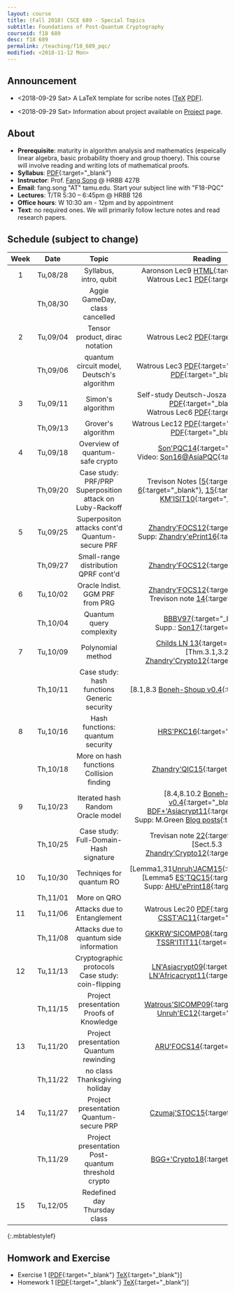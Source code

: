 ```yaml
---
layout: course
title: (Fall 2018) CSCE 689 - Special Topics 
subtitle: Foundations of Post-Quantum Cryptography
courseid: f18 689
desc: f18 689
permalink: /teaching/f18_689_pqc/
modified: <2018-11-12 Mon>
---
```


## Announcement
*  <2018-09-29 Sat> A LaTeX template for scribe notes
[[TeX]({{base}}/teaching/f18_689_pqc/f18_scribe.tex) [PDF]({{base}}/teaching/f18_689_pqc/f18_scribe.pdf)]. 

*  <2018-09-29 Sat> Information about project available on
[Project]({{base}}/teaching/f18_689_pqc/project/) page.

## About

*  **Prerequisite**: maturity in algorithm analysis and mathematics
   (espeically linear algebra, basic probability thoery and group
   thoery). This course will involve reading and writing lots of
   mathematical proofs. 
*  **Syllabus**:
   [PDF]({{base}}/teaching/f18_689_pqc/CSCE689_PQC_F18_syllabus.pdf){:target="_blank"} 
*  **Instructor**: Prof. [Fang Song]({{base}}/) @ HRBB 427B 
*  **Email**: fang.song "AT" tamu.edu. Start your subject line with "F18-PQC"
*  **Lectures**: T/TR 5:30 – 6:45pm @ HRBB 126
*  **Office hours**: W 10:30 am - 12pm and by appointment
*  **Text**: no required ones. We will primarily follow lecture notes
and read research papers. <!-- See the
**resource** [page]({{base}}/teaching/f18_689_pqc/resource/) for
useful materials. --> 


## Schedule (subject to change)

| Week | Date  | Topic | Reading |
|:-----:| :---------: |:----------:|:-----:|
|1| Tu,08/28  | Syllabus, intro, qubit |Aaronson Lec9 [HTML](http://www.scottaaronson.com/democritus/lec9.html){:target="_blank"} <br> Watrous Lec1 [PDF](https://cs.uwaterloo.ca/~watrous/CPSC519/LectureNotes/01.pdf){:target="_blank"} |
|| Th,08/30 | Aggie GameDay, class cancelled |
|2| Tu,09/04| Tensor product, dirac notation | Watrous Lec2 [PDF](https://cs.uwaterloo.ca/~watrous/CPSC519/LectureNotes/02.pdf){:target="_blank"}|
|| Th,09/06| quantum circuit model, Deutsch's algorithm| Watrous Lec3 [PDF](https://cs.uwaterloo.ca/~watrous/CPSC519/LectureNotes/03.pdf){:target="_blank"}, Lec4 [PDF](https://cs.uwaterloo.ca/~watrous/CPSC519/LectureNotes/04.pdf){:target="_blank"} |
|3| Tu,09/11| Simon's algorithm | Self-study Deutsch-Josza (Watrous Lec5 [PDF](https://cs.uwaterloo.ca/~watrous/CPSC519/LectureNotes/05.pdf){:target="_blank"}) <br>  Watrous Lec6 [PDF](https://cs.uwaterloo.ca/~watrous/CPSC519/LectureNotes/06.pdf){:target="_blank"}|
|| Th,09/13 | Grover's algorithm | Watrous Lec12 [PDF](https://cs.uwaterloo.ca/~watrous/CPSC519/LectureNotes/12.pdf){:target="_blank"}, Lec13 [PDF](https://cs.uwaterloo.ca/~watrous/CPSC519/LectureNotes/13.pdf){:target="_blank"} |
| 4 |Tu,09/18 | Overview of quantum-safe crypto | [Son'PQC14](https://eprint.iacr.org/2014/709){:target="_blank"} <br> Video: [Son16@AsiaPQC](https://www.youtube.com/watch?v=n39-FOmNh5g){:target="_blank"}|
|| Th,09/20| Case study: PRF/PRP <br> Superposition attack on Luby-Rackoff | Trevison Notes [[5](https://people.eecs.berkeley.edu/~luca/cs276/lecture05.pdf){:target="_blank"}, [6](https://people.eecs.berkeley.edu/~luca/cs276/lecture06.pdf){:target="_blank"}, [15](https://people.eecs.berkeley.edu/~luca/cs276/lecture15.pdf){:target="_blank"}]<br> [KM'ISIT10](https://ieeexplore.ieee.org/stamp/stamp.jsp?arnumber=5513654){:target="_blank"} |
|5| Tu,09/25| Superpositon attacks cont'd <br> Quantum-secure PRF | [Zhandry'FOCS12](https://eprint.iacr.org/2012/182){:target="_blank"} <br> Supp: [Zhandry'ePrint16](https://eprint.iacr.org/2016/1076){:target="_blank"} | 
||Th,09/27| Small-range distribution <br> QPRF cont'd <br> | [Zhandry'FOCS12](https://eprint.iacr.org/2012/182){:target="_blank"} |
|6|Tu,10/02|Oracle Indist. <br> GGM PRF from PRG | [Zhandry'FOCS12](https://eprint.iacr.org/2012/182){:target="_blank"} <br> Trevison note [14](https://people.eecs.berkeley.edu/~luca/cs276/lecture14.pdf){:target="_blank"}|
||Th,10/04| Quantum query complexity | [BBBV97](https://arxiv.org/pdf/quant-ph/9701001.pdf){:target="_blank"} <br> Supp.: [Son17](https://arxiv.org/abs/1709.01236){:target="_blank"} |
|7| Tu,10/09| Polynomial method | [Childs LN 13](https://www.cs.umd.edu/~amchilds/teaching/w13/l14.pdf){:target="_blank"} <br> [Thm.3.1,3.2 [Zhandry'Crypto12](https://eprint.iacr.org/2012/076){:target="_blank"}]|
||Th,10/11|Case study: hash functions <br> Generic security | [8.1,8.3 [Boneh-Shoup v0.4](https://crypto.stanford.edu/~dabo/cryptobook/){:target="_blank"}]|
|8| Tu,10/16| Hash functions: quantum security | [HRS'PKC16](https://eprint.iacr.org/2015/1256){:target="_blank"}|
||Th,10/18| More on hash functions <br> Collision finding | [Zhandry'QIC15](https://arxiv.org/abs/1312.1027){:target="_blank"} <br> |
|9|Tu,10/23| Iterated hash <br> Random Oracle model | [8.4,8.10.2 [Boneh-Shoup v0.4](https://crypto.stanford.edu/~dabo/cryptobook/){:target="_blank"}] <br> [BDF+'Asiacrypt11](https://eprint.iacr.org/2010/428){:target="_blank"} <br> Supp: M.Green [Blog posts](https://blog.cryptographyengineering.com/2011/09/29/what-is-random-oracle-model-and-why-3/){:target="_blank"} |
||Th,10/25| Case study: Full-Domain-Hash signature| Trevisan note [22](https://people.eecs.berkeley.edu/~luca/cs276/lecture22.pdf){:target="_blank"} <br> [Sect.5.3 [Zhandry'Crypto12](https://eprint.iacr.org/2012/076){:target="_blank"}]|
|10|Tu,10/30|Techniqes for quantum RO | [Lemma1,31[Unruh'JACM15](https://eprint.iacr.org/2013/606){:target="_blank"}] <br> [Lemma5 [ES'TQC15](https://eprint.iacr.org/2015/878){:target="_blank"}] <br> Supp: [AHU'ePrint18](https://eprint.iacr.org/2018/904){:target="_blank"} |
||Th,11/01|More on QRO ||
|11|Tu,11/06| Attacks due to Entanglement | Watrous Lec20 [PDF](https://cs.uwaterloo.ca/~watrous/CPSC519/LectureNotes/20.pdf){:target="_blank"} <br> [CSST'AC11](https://www.iacr.org/archive/asiacrypt2011/70730403/70730403.pdf){:target="_blank"}|
||Th,11/08| Attacks due to quantum side information | [GKKRW'SICOMP08](https://arxiv.org/abs/quant-ph/0611209){:target="_blank"} <br> [TSSR'ITIT11](https://arxiv.org/abs/1002.2436){:target="_blank"}|
|12|Tu,11/13| Cryptographic protocols <br> Case study: coin-flipping  | [LN'Asiacrypt09](https://arxiv.org/abs/0903.3118){:target="_blank"} <br> [LN'Africacrypt11](https://eprint.iacr.org/2011/065){:target="_blank"}|
||Th,11/15| Project presentation <br> Proofs of Knowledge | [Watrous'SICOMP09](https://cs.uwaterloo.ca/~watrous/Papers/ZeroKnowledgeAgainstQuantum.pdf){:target="_blank"} <br> [Unruh'EC12](https://eprint.iacr.org/2010/212){:target="_blank"}|
|13|Tu,11/20|Project presentation <br> Quantum rewinding | [ARU'FOCS14](https://eprint.iacr.org/2014/296){:target="_blank"}|
||Th,11/22| no class <br> Thanksgiving holiday||
|14| Tu,11/27| Project presentation <br> Quantum-secure PRP | [Czumaj'STOC15](https://www.dcs.warwick.ac.uk/~czumaj/PUBLICATIONS/CONFERENCES/Czumaj-STOC-2015-703-712.pdf){:target="_blank"} |
||Th,11/29| Project presentation <br> Post-quantum threshold crypto | [BGG+'Crypto18](https://eprint.iacr.org/2017/956){:target="_blank"} |
|15 | Tu,12/05| Redefined day <br> Thursday class||
{:.mbtablestylef}

## Homwork and Exercise 

* Exercise 1 [[PDF]({{base}}/teaching/f18_689_pqc/f18_pqc_ex1.pdf){:target="_blank"} [TeX]({{base}}/teaching/f18_689_pqc/f18_pqc_ex1.tex){:target="_blank"}]
* Homework 1 [[PDF]({{base}}/teaching/f18_689_pqc/f18_689_hw1.pdf){:target="_blank"} [TeX]({{base}}/teaching/f18_689_pqc/f18_689_hw1.tex){:target="_blank"}]


